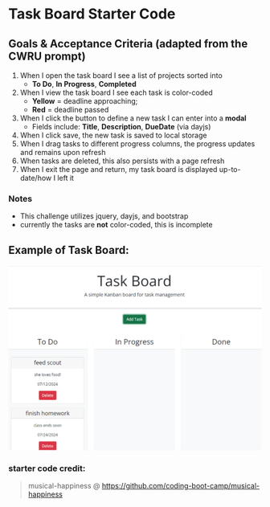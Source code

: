 # Task Board Starter Code

## Goals & Acceptance Criteria (adapted from the CWRU prompt)
1. When I open the task board I see a list of projects sorted into
    - **To Do**, **In Progress**, **Completed**
2. When I view the task board I see each task is color-coded
    - **Yellow** = deadline approaching; <br> 
    - **Red** = deadline passed
3. When I click the button to define a new task I can enter into a **modal**
    - Fields include: **Title**, **Description**, **DueDate** (via dayjs)
4. When I click save, the new task is saved to local storage
5. When I drag tasks to different progress columns, the progress updates and remains upon refresh
6. When tasks are deleted, this also persists with a page refresh
7. When I exit the page and return, my task board is displayed up-to-date/how I left it

### Notes
- This challenge utilizes jquery, dayjs, and bootstrap
- currently the tasks are **not** color-coded, this is incomplete

## Example of Task Board:
![alt text](assets/task-board.png)



### starter code credit: 
> musical-happiness @ https://github.com/coding-boot-camp/musical-happiness